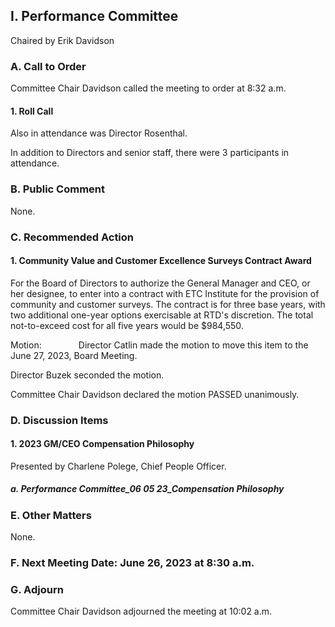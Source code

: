 ## I. Performance Committee

Chaired by Erik Davidson

### A. Call to Order

Committee Chair Davidson called the meeting to order at 8:32 a.m.

#### 1. Roll Call

Also in attendance was Director Rosenthal.

In addition to Directors and senior staff, there were 3 participants in attendance.

### B. Public Comment

None.

### C. Recommended Action

#### 1. Community Value and Customer Excellence Surveys Contract Award

For the Board of Directors to authorize the General Manager and CEO, or her designee, to enter into a contract with ETC Institute for the provision of community and customer surveys. The contract is for three base years, with two additional one-year options exercisable at RTD's discretion. The total not-to-exceed cost for all five years would be $984,550.

Motion:               Director Catlin made the motion to move this item to the June 27, 2023, Board Meeting.

Director Buzek seconded the motion.

Committee Chair Davidson declared the motion PASSED unanimously.

### D. Discussion Items

#### 1. 2023 GM/CEO Compensation Philosophy

Presented by Charlene Polege, Chief People Officer.

##### a. Performance Committee_06 05 23_Compensation Philosophy

### E. Other Matters

None.

### F. Next Meeting Date: June 26, 2023 at 8:30 a.m.

### G. Adjourn

Committee Chair Davidson adjourned the meeting at 10:02 a.m.